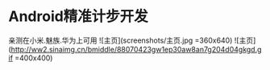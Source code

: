 # Android精准计步开发
 亲测在小米.魅族.华为上可用
 ![主页](screenshots/主页.jpg =360x640)
 ![主页](http://ww2.sinaimg.cn/bmiddle/88070423gw1ep30aw8an7g204d04gkgd.gif =400x400)
